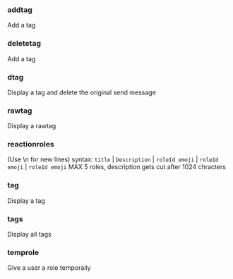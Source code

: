 ### addtag
Add a tag

### deletetag
Add a tag

### dtag
Display a tag and delete the original send message

### rawtag
Display a rawtag

### reactionroles
(Use \n for new lines)
syntax: `title` | `Description`  | `roleId emoji` | `roleId emoji` | `roleId emoji`
MAX 5 roles, description gets cut after 1024 chracters

### tag
Display a tag

### tags
Display all tags

### temprole
Give a user a role temporaily